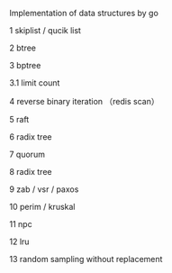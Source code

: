 Implementation of data structures by go

1 skiplist / qucik list

2 btree

3 bptree

3.1 limit count

4 reverse binary iteration （redis scan）

5 raft

6 radix tree

7 quorum

8 radix tree

9 zab / vsr / paxos

10 perim / kruskal

11 npc

12 lru

13 random sampling without replacement
